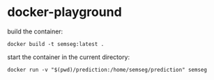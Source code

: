 # docker-playground
build the container:
```
docker build -t semseg:latest .
```

start the container in the current directory:
```
docker run -v "$(pwd)/prediction:/home/semseg/prediction" semseg
```
